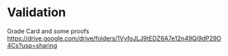 # Validation
Grade Card and some proofs
https://drive.google.com/drive/folders/1VyfoJLJ9tEDZ6A7e12n49Qj9dP29O4Cs?usp=sharing
